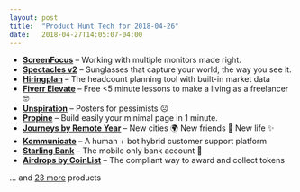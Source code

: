 ```yaml
---
layout: post
title:  "Product Hunt Tech for 2018-04-26"
date:   2018-04-27T14:05:07-04:00
---
```


* **[ScreenFocus](https://www.producthunt.com/posts/screenfocus?utm_campaign=producthunt-api&utm_medium=api&utm_source=Application%3A+Daily+Digest+RSS+%28ID%3A+3202%29)** – Working with multiple monitors made right.
* **[Spectacles v2](https://www.producthunt.com/posts/spectacles-v2?utm_campaign=producthunt-api&utm_medium=api&utm_source=Application%3A+Daily+Digest+RSS+%28ID%3A+3202%29)** – Sunglasses that capture your world, the way you see it.
* **[Hiringplan](https://www.producthunt.com/posts/hiringplan?utm_campaign=producthunt-api&utm_medium=api&utm_source=Application%3A+Daily+Digest+RSS+%28ID%3A+3202%29)** – The headcount planning tool with built-in market data
* **[Fiverr Elevate](https://www.producthunt.com/posts/fiverr-elevate?utm_campaign=producthunt-api&utm_medium=api&utm_source=Application%3A+Daily+Digest+RSS+%28ID%3A+3202%29)** – Free <5 minute lessons to make a living as a freelancer 🤓
* **[Unspiration](https://www.producthunt.com/posts/unspiration?utm_campaign=producthunt-api&utm_medium=api&utm_source=Application%3A+Daily+Digest+RSS+%28ID%3A+3202%29)** – Posters for pessimists ☹️
* **[Propine](https://www.producthunt.com/posts/propine?utm_campaign=producthunt-api&utm_medium=api&utm_source=Application%3A+Daily+Digest+RSS+%28ID%3A+3202%29)** – Build easily your minimal page in 1 minute.
* **[Journeys by Remote Year](https://www.producthunt.com/posts/journeys-by-remote-year?utm_campaign=producthunt-api&utm_medium=api&utm_source=Application%3A+Daily+Digest+RSS+%28ID%3A+3202%29)** – New cities 🌍 New friends 👫 New life ✨
* **[Kommunicate](https://www.producthunt.com/posts/kommunicate?utm_campaign=producthunt-api&utm_medium=api&utm_source=Application%3A+Daily+Digest+RSS+%28ID%3A+3202%29)** – A human + bot hybrid customer support platform
* **[Starling Bank](https://www.producthunt.com/posts/starling-bank-2?utm_campaign=producthunt-api&utm_medium=api&utm_source=Application%3A+Daily+Digest+RSS+%28ID%3A+3202%29)** – The mobile only bank account 💸
* **[Airdrops by CoinList](https://www.producthunt.com/posts/airdrops-by-coinlist?utm_campaign=producthunt-api&utm_medium=api&utm_source=Application%3A+Daily+Digest+RSS+%28ID%3A+3202%29)** – The compliant way to award and collect tokens

… and [23 more](https://www.producthunt.com/tech) products